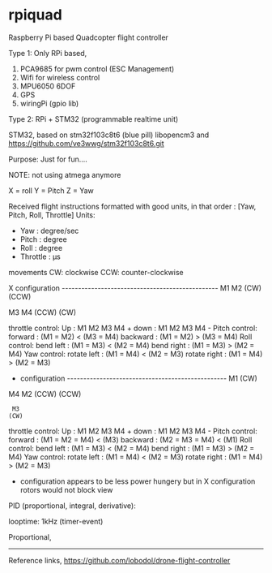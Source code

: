rpiquad
======

Raspberry Pi based Quadcopter flight controller

Type 1:
Only RPi based,
1. PCA9685 for pwm control (ESC Management)
2. Wifi for wireless control
3. MPU6050 6DOF
4. GPS
5. wiringPi (gpio lib)

Type 2:
RPi + STM32 (programmable realtime unit)

STM32, based on stm32f103c8t6 (blue pill)
libopencm3 and https://github.com/ve3wwg/stm32f103c8t6.git


Purpose:
Just for fun....

NOTE: not using atmega anymore

X = roll Y = Pitch Z = Yaw

Received flight instructions formatted with good units, in that order : [Yaw, Pitch, Roll, Throttle]
 Units:
  - Yaw      : degree/sec
  - Pitch    : degree
  - Roll     : degree
  - Throttle : µs


movements CW: clockwise CCW: counter-clockwise

X configuration ------------------------------------------------
 M1	M2
(CW)   (CCW)

 M3	M4
(CCW)  (CW)

throttle control:
	Up :	M1 M2 M3 M4 +
	down :	M1 M2 M3 M4 -
Pitch control:
	forward :	(M1 = M2) < (M3 = M4)
	backward :	(M1 = M2) > (M3 = M4)
Roll control:
	bend left :	(M1 = M3) < (M2 = M4)
	bend right :	(M1 = M3) > (M2 = M4)
Yaw control:
	rotate left :	(M1 = M4) < (M2 = M3)
	rotate right :	(M1 = M4) > (M2 = M3)

+ configuration -------------------------------------------------
	 M1
	(CW)

 M4		 M2
(CCW)		(CCW)

	 M3
	(CW)

throttle control:
	Up :	M1 M2 M3 M4 +
	down :	M1 M2 M3 M4 -
Pitch control:
	forward :	(M1 = M2 = M4) < (M3)
	backward :	(M2 = M3 = M4) < (M1)
Roll control:
	bend left :	(M1 = M3) < (M2 = M4)
	bend right :	(M1 = M3) > (M2 = M4)
Yaw control:
	rotate left :	(M1 = M4) < (M2 = M3)
	rotate right :	(M1 = M4) > (M2 = M3)


+ configuration appears to be less power hungery but in X configuration rotors would not block view

PID (proportional, integral, derivative):

looptime: 1kHz (timer-event)

Proportional, 












----------------------------------------------------------------------------------------------------------------------------------------
Reference links,
https://github.com/lobodol/drone-flight-controller
